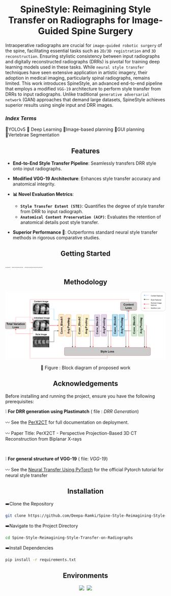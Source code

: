 <h1 align="center">SpineStyle: Reimagining Style Transfer on Radiographs for Image-Guided Spine Surgery </h1>

<p  align="center">  
  
Intraoperative radiographs are crucial for `image-guided robotic surgery` of the spine, facilitating essential tasks such as `2D/3D registration` and `3D reconstruction`. Ensuring stylistic consistency between input radiographs and digitally reconstructed radiographs (DRRs) is pivotal for training deep learning models used in these tasks. While `neural style transfer` techniques have seen extensive application in artistic imagery, their adoption in medical imaging, particularly spinal radiographs, remains limited. This work introduces SpineStyle, an advanced end-to-end pipeline that employs a modified `VGG-19` architecture to perform style transfer from DRRs to input radiographs. Unlike traditional `generative adversarial network` (GAN) approaches that demand large datasets, SpineStyle achieves superior results using single input and DRR images.
</p>

<h3 > <i>Index Terms</i> </h3> 

 :diamond_shape_with_a_dot_inside:YOLOv5
  :diamond_shape_with_a_dot_inside: Deep Learning
  :diamond_shape_with_a_dot_inside:Image-based planning
  :diamond_shape_with_a_dot_inside:GUI planning
  :diamond_shape_with_a_dot_inside:Vertebrae Segmentation
</div>

## <div align="center">Features</div>

- **End-to-End Style Transfer Pipeline**: Seamlessly transfers DRR style onto input radiographs.
  <br/>
  
- **Modified VGG-19 Architecture**: Enhances style transfer accuracy and anatomical integrity.
- **📊 Novel Evaluation Metrics**:
  - **`Style Transfer Extent (STE)`**: Quantifies the degree of style transfer from DRR to input radiograph.
  - **`Anatomical Content Preservation (ACP)`**: Evaluates the retention of anatomical details post style transfer.
- **Superior Performance 🚀**: Outperforms standard neural style transfer methods in rigorous comparative studies.
  
## <div align="center">Getting Started</div>

....
.........
..............

## <div align="center">Methodology</div>

<p align="center">
  <img src="Images/Block Diagram-Schematics.png">
</p>

<div align = "center">
  
  :small_orange_diamond: Figure : Block diagram of proposed work
  
</div>

## <div align="center">Acknowledgements</div>
Before installing and running the project, ensure you have the following prerequisites:
  
  :grey_exclamation: **For DRR generation using Plastimatch** ( file : *DRR Generation*)
 
 :wavy_dash:  See the [PerX2CT](https://github.com/dek924/PerX2CT) for full documentation on deployment.
 
:wavy_dash: Paper Title: PerX2CT - Perspective Projection-Based 3D CT Reconstruction from Biplanar X-rays

 <br/>
 
:grey_exclamation: **For general structure of VGG-19** ( file: *VGG-19*)

:wavy_dash:  See the [Neural Transfer Using PyTorch](https://pytorch.org/tutorials/advanced/neural_style_tutorial.html) for the official Pytorch tutorial for neural style transfer

 
## <div align="center">Installation</div>
:arrow_right:Clone the Repository
```bash
git clone https://github.com/Deepa-Ramki/Spine-Style-Reimagining-Style-Transfer-on-Radiographs.git
```

:arrow_right:Navigate to the Project Directory
```bash
cd Spine-Style-Reimagining-Style-Transfer-on-Radiographs
```
:arrow_right:Install Dependencies
```bash
pip install -r requirements.txt
```


## <div align="center">Environments</div>

<div align="center">
  <a href="https://jupyter.org/">
    <img src="https://upload.wikimedia.org/wikipedia/commons/thumb/3/38/Jupyter_logo.svg/120px-Jupyter_logo.svg.png" width="10%" /></a>
  <img src="https://github.com/ultralytics/assets/raw/main/social/logo-transparent.png" width="5%" alt="" />
  <a href="https://www.spyder-ide.org/">
    <img src="https://upload.wikimedia.org/wikipedia/commons/thumb/7/7e/Spyder_logo.svg/1200px-Spyder_logo.svg.png" width="20%" /></a>
</div>

